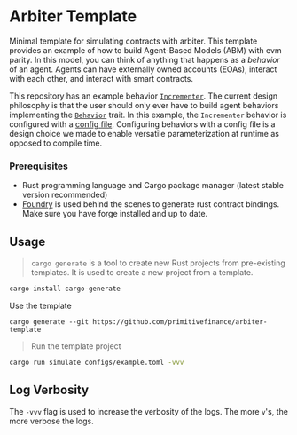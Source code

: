 # Arbiter Template

Minimal template for simulating contracts with arbiter. This template provides an example of how to build Agent-Based Models (ABM) with evm parity. In this model, you can think of anything that happens as a *behavior* of an agent. Agents can have externally owned accounts (EOAs), interact with each other, and interact with smart contracts. 

This repository has an example behavior [`Incrementer`](src/bahaviors/incrementer.rs). The current design philosophy is that the user should only ever have to build agent behaviors implementing the [`Behavior`](https://github.com/primitivefinance/arbiter/blob/fe6b556d715d641aa9378ae20560629ec6ba5b43/arbiter-engine/src/machine.rs#L73) trait. In this example, the `Incrementer` behavior is configured with a [config file](https://github.com/primitivefinance/arbiter-template/blob/main/configs/example.toml). Configuring behaviors with a config file is a design choice we made to enable versatile parameterization at runtime as opposed to compile time.

### Prerequisites

- Rust programming language and Cargo package manager (latest stable version recommended)
- [Foundry](https://book.getfoundry.sh/getting-started/installation) is used behind the scenes to generate rust contract bindings. Make sure you have forge installed and up to date.

## Usage

> `cargo generate` is a tool to create new Rust projects from pre-existing templates. It is used to create a new project from a template.

``` bash 
cargo install cargo-generate
```
Use the template
```
cargo generate --git https://github.com/primitivefinance/arbiter-template
```


> Run the template project
```bash
cargo run simulate configs/example.toml -vvv
```

## Log Verbosity
The `-vvv` flag is used to increase the verbosity of the logs. The more `v`'s, the more verbose the logs.